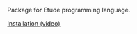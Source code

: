Package for Etude programming language.

[Installation (video)](https://github.com/valeriy-zainullin/etude-language-support/blob/e57585f405beee255be8f222f03cb77d4e455424/Installation_instruction.mp4)
